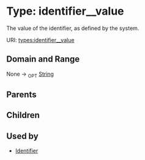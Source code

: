 
# Type: identifier__value


The value of the identifier, as defined by the system.

URI: [types:identifier__value](https://example.org/ccdh/datatypes/identifier__value)


## Domain and Range

None ->  <sub>OPT</sub> [String](types/String.md)

## Parents


## Children


## Used by

 * [Identifier](Identifier.md)
